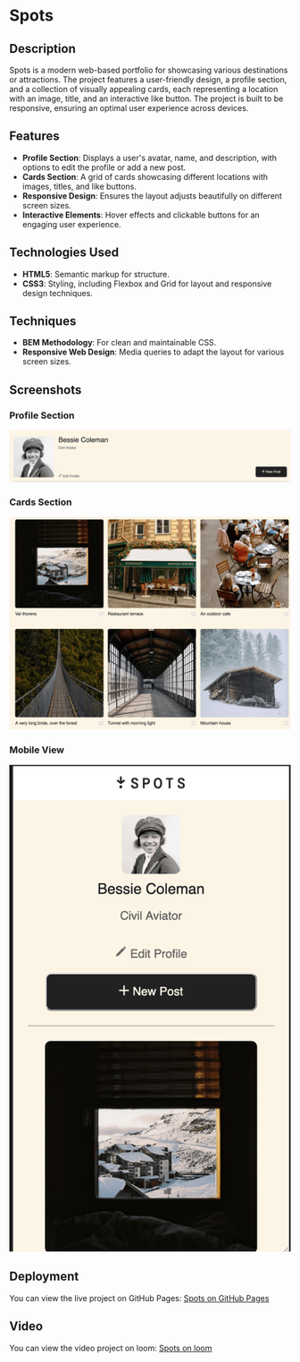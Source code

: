 # Spots

## Description

Spots is a modern web-based portfolio for showcasing various destinations or attractions. The project features a user-friendly design, a profile section, and a collection of visually appealing cards, each representing a location with an image, title, and an interactive like button. The project is built to be responsive, ensuring an optimal user experience across devices.

## Features

- **Profile Section**: Displays a user's avatar, name, and description, with options to edit the profile or add a new post.
- **Cards Section**: A grid of cards showcasing different locations with images, titles, and like buttons.
- **Responsive Design**: Ensures the layout adjusts beautifully on different screen sizes.
- **Interactive Elements**: Hover effects and clickable buttons for an engaging user experience.

## Technologies Used

- **HTML5**: Semantic markup for structure.
- **CSS3**: Styling, including Flexbox and Grid for layout and responsive design techniques.

## Techniques

- **BEM Methodology**: For clean and maintainable CSS.
- **Responsive Web Design**: Media queries to adapt the layout for various screen sizes.

## Screenshots

### Profile Section

![Profile Section](./images/profile-screenshot.png)

### Cards Section

![Cards Section](./images/cards-screenshot.png)

### Mobile View

![Mobile View](./images/mobile-screenshot.png)

## Deployment

You can view the live project on GitHub Pages:
[Spots on GitHub Pages](https://klaus237.github.io/se_project_spots)

## Video

You can view the video project on loom:
[Spots on loom](https://www.loom.com/share/1bab44bb0e444bb3b8645e44d7abf595?sid=fd298287-a799-4ec6-9f1d-eabb5917e3ae)
